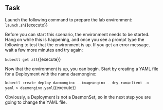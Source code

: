 ## Task

Launch the following command to prepare the lab environment:
`launch.sh`{{execute}}

Before you can start this scenario, the environment needs to be started. Hang on while this is happening, and once you see a prompt type the following to test that the environment is up. If you get an error message, wait a few more minutes and try again:

`kubectl get all`{{execute}}

Now that the environment is up, you can begin. Start by creating a YAML file for a Deployment with the name daemonginx:

`kubectl create deploy daemonginx --image=nginx --dry-run=client -o yaml > daemonginx.yaml`{{execute}}

Obviously, a Deployment is not a DaemonSet, so in the next step you are going to change the YAML file. 

